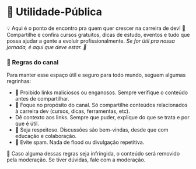 # 📢 Utilidade-Pública
💡 Aqui é o ponto de encontro pra quem quer crescer na carreira de dev! 🚀 <br>
Compartilhe e confira cursos gratuitos, dicas de estudo, eventos e tudo que possa ajudar a gente a evoluir profissionalmente.
_Se for útil pra nossa jornada, é aqui que deve estar. 🤝_

### 📜 Regras do canal
Para manter esse espaço útil e seguro para todo mundo, seguem algumas regrinhas:

- 🚫 Proibido links maliciosos ou enganosos. Sempre verifique o conteúdo antes de compartilhar.
- 🎯 Foque no propósito do canal. Só compartilhe conteúdos relacionados à carreira dev (cursos, dicas, ferramentas, etc).
-  Dê contexto aos links. Sempre que puder, explique do que se trata e por que é útil.
- 🤝 Seja respeitoso. Discussões são bem-vindas, desde que com educação e colaboração.
- 📌 Evite spam. Nada de flood ou divulgação repetitiva.

🚨 Caso alguma dessas regras seja infringida, o conteúdo será removido pela moderação. Se tiver dúvidas, fale com a moderação.